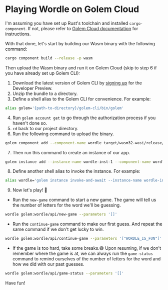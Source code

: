 # Playing Wordle on Golem Cloud

I'm assuming you have set up Rust's toolchain and installed `cargo-component`. If not, please refer to [Golem Cloud documentation](https://preview1.golem.cloud/learn/rust) for instructions.

With that done, let's start by building our Wasm binary with the following command:

  ```bash
  cargo component build --release -p wasm
  ```

Then upload the Wasm binary and run it on Golem Cloud (skip to step 6 if you have already set up Golem CLI):

1. Download the latest version of Golem CLI by [signing up](https://golem.cloud/sign-up) for the Developer Preview.
2. Unzip the bundle to a directory.
3. Define a shell alias to the Golem CLI for convenience. For example:

  ```bash
  alias golem='{path-to-directory}/golem-cli/bin/golem'
  ```

4. Run `golem account get` to go through the authorization process if you haven't done so.
5. `cd` back to our project directory.
6. Run the following command to upload the binary.

  ```bash
  golem component add --component-name wordle target/wasm32-wasi/release/wordle.wasm
  ```

7. Then run this command to create an instance of our app.

  ```bash
  golem instance add --instance-name wordle-inst-1 --component-name wordle
  ```

8. Define another shell alias to invoke the instance. For example:

  ```bash
  alias wordle='golem instance invoke-and-await --instance-name wordle-inst-1 --component-name wordle --function $*'
  ```

9. Now let's play! 🎉

  * Run the `new-game` command to start a new game. The game will tell us the number of letters for the word we'll be guessing.

  ```bash
  wordle golem:wordle/api/new-game --parameters '[]'
  ```

  * Run the `continue-game` command to make our first guess. And repeat the same command if we don't get lucky to win.

  ```bash
  wordle golem:wordle/api/continue-game --parameters '["WORDLE_IS_FUN"]'
  ```

  * If the game is too hard, take some breaks.😅  Upon resuming, if we don't remember where the game is at, we can always run the `game-status` command to remind ourselves of the number of letters for the word and how we did with our past guesses.

  ```bash
  wordle golem:wordle/api/game-status --parameters '[]'
  ```

Have fun!
